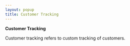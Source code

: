 ```yaml
---
layout: popup
title: Customer Tracking
---
```



**Customer Tracking**


Customer tracking refers to custom tracking of customers.
